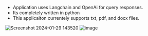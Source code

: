 - Application uses Langchain and OpenAi for query responses.
- Its completely written in python
- This applicaiton currentely supports txt, pdf, and docx files.

![Screenshot 2024-01-29 143520](https://github.com/chanchal-1001/doc-reader/assets/158021620/de55c50d-ef7e-47d2-9a1d-684e30901bfb)
![image](https://github.com/chanchal-1001/doc-reader/assets/158021620/620e7a95-5dd5-40ca-8955-96013ab85136)
